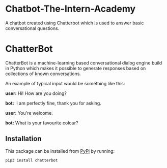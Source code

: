 # Chatbot-The-Intern-Academy
A chatbot created using Chatterbot which is used to answer basic conversational questions.

# ChatterBot

ChatterBot is a machine-learning based conversational dialog engine build in Python which makes it possible to generate responses based on collections of
known conversations. 

An example of typical input would be something like this: 


 **user:** Hi! How are you doing?  
 
**bot:**  I am perfectly fine, thank you for asking.  

 **user:** You're welcome.  
 
 **bot:** What is your favourite colour?
 

## Installation

This package can be installed from [PyPi](https://pypi.python.org/pypi/ChatterBot) by running:

```
pip3 install chatterbot
```

